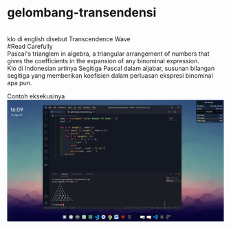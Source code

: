 # gelombang-transendensi 
<br> klo di english disebut Transcendence Wave
<br> #Read Carefully
<br> Pascal's trianglem in algebra, a triangular arrangement of numbers that gives the coefficients in the expansion of any binominal expression.
<br> Klo di Indonesian artinya Segitiga Pascal dalam aljabar, susunan bilangan segitiga yang memberikan koefisien dalam perluasan ekspresi binominal apa pun.

Contoh eksekusinya <br>
<img src=https://github.com/arihidayatm/gelombang-transendensi/blob/main/gelombang-transendensi%20pict.png>
